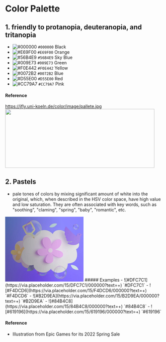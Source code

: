 
# Color Palette  
## 1. friendly to protanopia, deuteranopia, and tritanopia   
- ![#000000](https://via.placeholder.com/15/000000/000000?text=+) `#000000` Black
- ![#E69F00](https://via.placeholder.com/15/E69F00/000000?text=+) `#E69F00` Orange
- ![#56B4E9](https://via.placeholder.com/15/56B4E9/000000?text=+) `#56B4E9` Sky Blue
- ![#009E73](https://via.placeholder.com/15/009E73/000000?text=+) `#009E73` Green
- ![#F0E442](https://via.placeholder.com/15/F0E442/000000?text=+) `#F0E442` Yellow
- ![#0072B2](https://via.placeholder.com/15/0072B2/000000?text=+) `#0072B2` Blue
- ![#D55E00](https://via.placeholder.com/15/D55E00/000000?text=+) `#D55E00` Red
- ![#CC79A7](https://via.placeholder.com/15/CC79A7/000000?text=+) `#CC79A7` Pink

#### Reference   
https://jfly.uni-koeln.de/color/image/pallete.jpg   
<img src="https://jfly.uni-koeln.de/color/image/pallete.jpg" height="188.8" width="480">  

## 2. Pastels 
- pale tones of colors by mixing significant amount of white into the original, which, when described in the HSV color space, have high value and low saturation. They are often associated with key words, such as "soothing", "claming", "spring", "baby", "romantic", etc.
<img src="https://github.com/er1czz/color/blob/master/epic_spring_sale_2022.JPG" width="50%">
##### Examples
- ![#DFC7C1](https://via.placeholder.com/15/DFC7C1/000000?text=+) `#DFC7C1`
- ![#F4DCD6](https://via.placeholder.com/15/F4DCD6/000000?text=+) `#F4DCD6`
- ![#B2D9EA](https://via.placeholder.com/15/B2D9EA/000000?text=+) `#B2D9EA`
- ![#84B4C8](https://via.placeholder.com/15/84B4C8/000000?text=+) `#84B4C8`
- ![#619196](https://via.placeholder.com/15/619196/000000?text=+) `#619196`

#### Reference
- Illustration from Epic Games for its 2022 Spring Sale 
 

              
